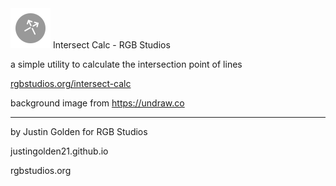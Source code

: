 
<img src="intersect-icon-simple.svg" width="64px">
Intersect Calc - RGB Studios

a simple utility to calculate the intersection point of lines

<a href="http://rgbstudios.org/intersect-calc">rgbstudios.org/intersect-calc</a>

background image from https://undraw.co

<hr>

by Justin Golden for RGB Studios

justingolden21.github.io

rgbstudios.org
